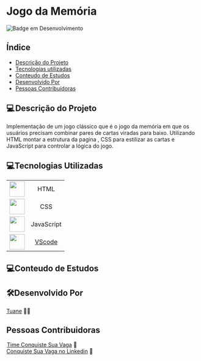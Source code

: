 # Jogo da Memória
<div align="left">

![Badge em Desenvolvimento ](http://img.shields.io/static/v1?label=STATUS&message=EM%20DESENVOLVIMENTO&color=GREEN&style=for-the-badge )


</div>
<h2>Índice</h2>

* [Descrição do Projeto](#descrição-do-projeto)
* [Tecnologias utilizadas](#tecnologias-utilizadas)
* [Conteudo de Estudos](#conteudo-de-estudos)
* [Desenvolvido Por](#desenvolvido-por)
* [Pessoas Contribuidoras](#pessoas-contribuidoras)


<h2>💻 Descrição do Projeto</h2>

<p>
Implementação de um jogo clássico que é o  jogo da memória em que os usuários precisam combinar pares de cartas viradas para baixo. Utilizando HTML montar a estrutura da pagina ,  CSS  para estilizar as cartas  e JavaScript para controlar a lógica do jogo.
</p>

<h2>💻Tecnologias Utilizadas</h2>

|     |   |
| :--------: | :--------: |    
| <img src="https://cdn.jsdelivr.net/gh/devicons/devicon/icons/html5/html5-original-wordmark.svg" width="40" height="40" /> | HTML | 
| <img src="https://cdn.jsdelivr.net/gh/devicons/devicon/icons/css3/css3-original-wordmark.svg" width="40" height="40" /> | CSS |   
| <img src="https://cdn.jsdelivr.net/gh/devicons/devicon/icons/javascript/javascript-original.svg" width="40" height="40" /> | JavaScript |  
| <img src="https://cdn.jsdelivr.net/gh/devicons/devicon/icons/vscode/vscode-original.svg" width="40" height="40" /> | [VScode](https://code.visualstudio.com/download) |        

          

<h2>💻Conteudo de Estudos</h2>

<p>


   
</p>

<h2>🛠Desenvolvido Por</h2>

 [Tuane](https://www.linkedin.com/in/tuane-mendes/) 👩‍🎓        

<h2>Pessoas Contribuidoras</h2>

 [Time Conquiste Sua Vaga](https://conquistesuavaga.com/em-breve) 💚  <br>
 [Conquiste Sua Vaga no Linkedin]( https://www.linkedin.com/company/conquiste-sua-vaga/?originalSubdomain=br) 💚  
 
